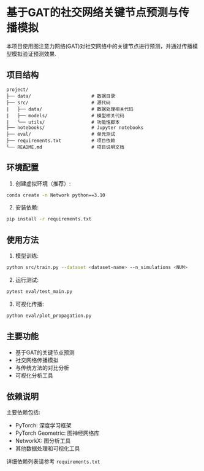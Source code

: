 # 基于GAT的社交网络关键节点预测与传播模拟

本项目使用图注意力网络(GAT)对社交网络中的关键节点进行预测，并通过传播模型模拟验证预测效果. 

## 项目结构

```
project/
├── data/                      # 数据目录
├── src/                       # 源代码
|   ├── data/                  # 数据处理相关代码
|   ├── models/                # 模型相关代码
|   └── utils/                 # 功能性脚本
├── notebooks/                 # Jupyter notebooks
├── eval/                      # 单元测试
├── requirements.txt           # 项目依赖
└── README.md                  # 项目说明文档
```

## 环境配置

1. 创建虚拟环境（推荐）: 
```bash
conda create -n Network python==3.10
```

2. 安装依赖: 
```bash
pip install -r requirements.txt
```

## 使用方法

1. 模型训练: 
```bash
python src/train.py --dataset <dataset-name> --n_simulations <NUM>
```

2. 运行测试: 
```bash
pytest eval/test_main.py
```

3. 可视化传播:
```bash
python eval/plot_propagation.py
```

## 主要功能

- 基于GAT的关键节点预测
- 社交网络传播模拟
- 与传统方法的对比分析
- 可视化分析工具

## 依赖说明

主要依赖包括: 
- PyTorch: 深度学习框架
- PyTorch Geometric: 图神经网络库
- NetworkX: 图分析工具
- 其他数据处理和可视化工具

详细依赖列表请参考 `requirements.txt` 